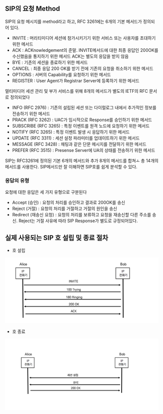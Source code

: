 ## SIP의 요청 Method

SIP의 요청 메시지를 method라고 하고, RFC 3261에는 6개의 기본 메서드가 정의되어 있다.

- INVITE : 머리티미디어 세션에 참가시키기기 위한 서비스 또는 사용자를 초대하기 위한 메서드
- ACK : ACKnowledgement의 준말. INVITE메서드에 대한 최종 응답인 200OK를 수신했음을 통지하기 위한 메서드 ACK는 별도의 응답을 받지 않음
- BYE : 기존의 세션을 종료하기 위한 메서드
- CANCEL : 최종 응답 200 OK를 받기 전에 기존의 요청을 취소하기 위한 메서드
- OPTIONS : 서버의 Capability를 요청하기 위한 메서드
- REGISTER : User Agent가 Registrar Server에 등록하기 위한 메서드

멀티미디어 세션 관리 및 부가 서비스를 위해 8개의 메서드가 별도의 IETF의 RFC 문서로 정의되었다

- INFO (RFC 2976) : 기존의 설립된 세션 또는 다이럴로그 내에서 추가적인 정보를 전송하기 위한 메서드
- PRACK (RFC 3262) : UAC가 임시적으로 Response를 승인하기 위한 메서드
- SUBSCRIBE (RFC 3265) : 특정 이벤트를 원격 노드에 요청하기 위한 메서드
- NOTIFY (RFC 3265) : 특정 이벤트 발생 시 응답하기 위한 메서드
- UPDATE (RFC 3311) : 세션 설정 파라미터를 업데이트하기 위한 메서드
- MESSAGE (RFC 3428) : 채팅과 같은 단문 메시지를 전달하기 위한 메서드
- PREFER (RFC 3515) : Presense Server에 UA의 상태를 전송하기 위한 메서드

SIP는 RFC3261에 정의된 기본 6개의 메서드와 추가 8개의 메서드를 합쳐ㅗ 총 14개의 메서드를 사용한다. SIP메서드만 잘 이해하면 SIP호를 쉽게 분석할 수 있다.

### 응답의 유형

요청에 대한 응답은 세 가지 유형으로 구분된다

- Accept (승인) : 요청의 처리를 승인하고 결과로 200OK를 송신
- Reject (거절) : 요청의 처리를 거절하고 거절의 원인을 송신
- Redirect (재송신 요청) : 요청의 처리를 보류하고 요청을 재송신할 다른 주소를 송신. Reject는 거절 사유에 따라 SIP Response가 별도로 규정되어있다.



## 실제 사용되는 SIP 호 설립 및 종료 절차

- 호 설립

![SIP Call Flow](./image/06_2.png)

- 호 종료

![SIP 세션 종료 절차](./image/06_3.png)

